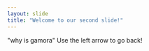 ```yaml
---
layout: slide
title: "Welcome to our second slide!"
---
```

"why is gamora"
Use the left arrow to go back!
